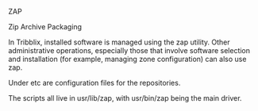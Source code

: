 ZAP

Zip Archive Packaging

In Tribblix, installed software is managed using the zap utility. Other
administrative operations, especially those that involve software
selection and installation (for example, managing zone configuration)
can also use zap.

Under etc are configuration files for the repositories.

The scripts all live in usr/lib/zap, with usr/bin/zap being the main
driver.
